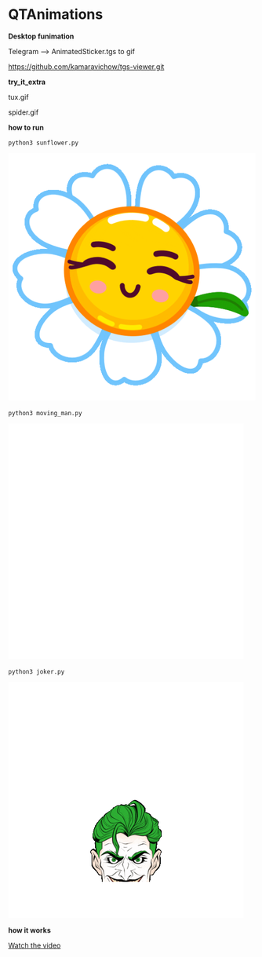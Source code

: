 # QTAnimations

**Desktop funimation**


Telegram --> AnimatedSticker.tgs  to gif

https://github.com/kamaravichow/tgs-viewer.git








**try_it_extra**

tux.gif

spider.gif



**how to run**

```
python3 sunflower.py
```

![Sunflower Animation](gif/sunflower.gif)

```
python3 moving_man.py
```

![moving_man](gif/moving_man.gif)


```
python3 joker.py
```

![joker](gif/joker.gif )




**how it works**

[Watch the video](https://github.com/yourusername/yourrepo/blob/main/video.mp4)








